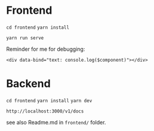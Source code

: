 # Frontend

`cd frontend`
`yarn install`

`yarn run serve`

Reminder for me for debugging:

`<div data-bind="text: console.log($component)"></div>`

# Backend

`cd frontend`
`yarn install`
`yarn dev`

`http://localhost:3000/v1/docs` 

see also Readme.md in `frontend/` folder.